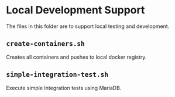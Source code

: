 # Local Development Support

The files in this folder are to support local testing and development.

## `create-containers.sh`
Creates all containers and pushes to local docker registry.

## `simple-integration-test.sh`

Execute simple Integration tests using MariaDB.
